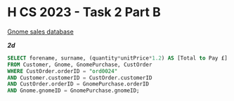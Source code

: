 # H CS 2023 - Task 2 Part B


[Gnome sales database](assets/GnomeSales.db)


___2d___

``` sql
SELECT forename, surname, (quantity*unitPrice*1.2) AS [Total to Pay £]
FROM Customer, Gnome, GnomePurchase, CustOrder
WHERE CustOrder.orderID = "ord0024" 
AND Customer.customerID = CustOrder.customerID 
AND CustOrder.orderID = GnomePurchase.orderID 
AND Gnome.gnomeID = GnomePurchase.gnomeID; 
```